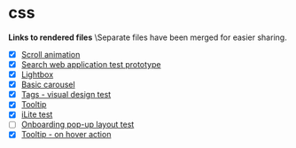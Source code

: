 # css

**Links to rendered files**
\Separate files have been merged for easier sharing.

- [x] [Scroll animation](https://rendergit.github.io/css/animate_on_scroll.html)
- [x] [Search web application test prototype](https://rendergit.github.io/css/search_app_test.html)
- [x] [Lightbox](https://rendergit.github.io/css/lightbox.html)
- [x] [Basic carousel](https://rendergit.github.io/css/carousel.html)
- [x] [Tags - visual design test](https://rendergit.github.io/css/tags_visual_alternatives.html)
- [x] [Tooltip](https://rendergit.github.io/css/tooltip.html)
- [x] [iLite test](https://rendergit.github.io/css/iLite_test.html)
- [ ] [Onboarding pop-up layout test](https://rendergit.github.io/css/onboarding_popup_layout_test.html)
- [x] [Tooltip - on hover action](https://rendergit.github.io/css/tooltip_action_wp_test.html)
